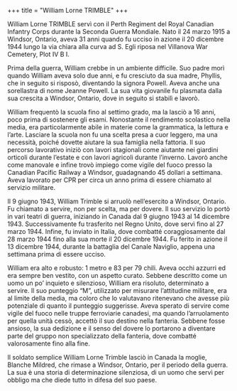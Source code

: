 +++
title = "William Lorne TRIMBLE"
+++

William Lorne TRIMBLE servì con il Perth Regiment del Royal Canadian Infantry Corps durante la Seconda Guerra Mondiale. Nato il 24 marzo 1915 a Windsor, Ontario, aveva 31 anni quando fu ucciso in azione il 20 dicembre 1944 lungo la via chiara alla curva ad S.
Egli riposa nel Villanova War Cemetery, Plot IV B I.

Prima della guerra, William crebbe in un ambiente difficile. Suo padre morì quando William aveva solo due anni, e fu cresciuto da sua madre, Phyllis, che in seguito si risposò, diventando la signora Powell. Aveva anche una sorellastra di nome Jeanne Powell. La sua vita giovanile fu plasmata dalla sua crescita a Windsor, Ontario, dove in seguito si stabilì e lavorò.

William frequentò la scuola fino al settimo grado, ma la lasciò a 16 anni, poco prima di sostenere gli esami. Nonostante il rendimento scolastico nella media, era particolarmente abile in materie come la grammatica, la lettura e l’arte. Lasciare la scuola non fu una scelta presa a cuor leggero, ma una necessità, poiché dovette aiutare la sua famiglia nella fattoria. Il suo percorso lavorativo iniziò con lavori stagionali come aiutante nei giardini orticoli durante l’estate e con lavori agricoli durante l’inverno. Lavorò anche come manovale e infine trovò impiego come vigile del fuoco presso la Canadian Pacific Railway a Windsor, guadagnando 45 dollari a settimana. Aveva lavorato per CPR per circa un anno prima di essere chiamato al servizio militare.

Il 9 giugno 1943, William Trimble si arruolò nell’esercito a Windsor, Ontario. Fu chiamato a servire, non per scelta, ma per dovere. Il suo servizio lo portò in vari teatri di guerra, iniziando in Canada dal 9 giugno 1943 al 14 dicembre 1943. Successivamente fu trasferito nel Regno Unito, dove servì fino al 27 marzo 1944. Infine, fu inviato in Italia, dove combatté coraggiosamente dal 28 marzo 1944 fino alla sua morte il 20 dicembre 1944. 
Fu ferito in azione il 13 dicembre 1944, durante la battaglia del Canale Naviglio, appena una settimana prima di essere ucciso.

William era alto e robusto: 1 metro e 83 per 79 chili. Aveva occhi azzurri ed era sempre ben vestito, con un aspetto curato. Sebbene descritto come un uomo un po’ inquieto e silenzioso, William era risoluto, determinato a servire. Il suo punteggio “M”, utilizzato per misurare l’attitudine militare, era al limite della media, ma coloro che lo valutavano ritenevano che avesse più potenziale di quanto il punteggio suggerisse. Aveva sperato di servire come vigile del fuoco nelle truppe ferroviarie canadesi, ma quando l’arruolamento per quella unità cessò, accettò il suo destino nella fanteria. Sebbene fosse ansioso, la sua dedizione e il senso del dovere lo portarono a diventare parte del gruppo non specializzato della fanteria, dove combatté valorosamente fino alla fine.

Il soldato semplice William Lorne Trimble lasciò in Canada la moglie, Blanche Mildred, che rimase a Windsor, Ontario, per il periodo della guerra. La sua è una storia di determinazione silenziosa, di un uomo che servì per obbligo ma che diede tutto in difesa del suo paese.

